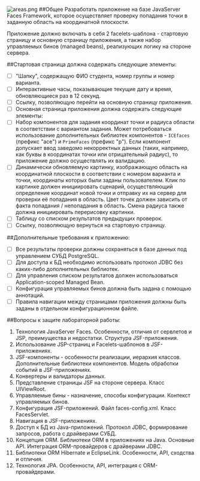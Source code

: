 ![areas.png](areas.png)
##Общее
Разработать приложение на базе JavaServer Faces Framework, которое осуществляет проверку попадания точки в заданную область на координатной плоскости.

Приложение должно включать в себя 2 facelets-шаблона - стартовую страницу и основную страницу приложения, а также набор управляемых бинов (managed beans), реализующих логику на стороне сервера.

##Стартовая страница должна содержать следующие элементы:
-[ ] "Шапку", содержащую ФИО студента, номер группы и номер варианта.
-[ ] Интерактивные часы, показывающие текущие дату и время, обновляющиеся раз в 12 секунд.
-[ ] Ссылку, позволяющую перейти на основную страницу приложения.
-[ ] Основная страница приложения должна содержать следующие элементы:
-[ ] Набор компонентов для задания координат точки и радиуса области в соответствии с вариантом задания. Может потребоваться использование дополнительных библиотек компонентов - `ICEfaces` (префикс "ace") и `PrimeFaces` (префикс "p"). Если компонент допускает ввод заведомо некорректных данных (таких, например, как буквы в координатах точки или отрицательный радиус), то приложение должно осуществлять их валидацию.
-[ ] Динамически обновляемую картинку, изображающую область на координатной плоскости в соответствии с номером варианта и точки, координаты которых были заданы пользователем. Клик по картинке должен инициировать сценарий, осуществляющий определение координат новой точки и отправку их на сервер для проверки её попадания в область. Цвет точек должен зависить от факта попадания / непопадания в область. Смена радиуса также должна инициировать перерисовку картинки.
-[ ] Таблицу со списком результатов предыдущих проверок.
-[ ] Ссылку, позволяющую вернуться на стартовую страницу.

##Дополнительные требования к приложению:
-[ ] Все результаты проверки должны сохраняться в базе данных под управлением СУБД PostgreSQL.
-[ ] Для доступа к БД необходимо использовать протокол JDBC без каких-либо дополнительных библиотек.
-[ ] Для управления списком результатов должен использоваться Application-scoped Managed Bean.
-[ ] Конфигурация управляемых бинов должна быть задана с помощью аннотаций.
-[ ] Правила навигации между страницами приложения должны быть заданы в отдельном конфигурационном файле.
 
##Вопросы к защите лабораторной работы:
1. Технология JavaServer Faces. Особенности, отличия от сервлетов и JSP, преимущества и недостатки. Структура JSF-приложения.
1. Использование JSP-страниц и Facelets-шаблонов в JSF-приложениях.
1. JSF-компоненты - особенности реализации, иерархия классов. Дополнительные библиотеки компонентов. Модель обработки событий в JSF-приложениях.
1. Конвертеры и валидаторы данных.
1. Представление страницы JSF на стороне сервера. Класс UIViewRoot.
1. Управляемые бины - назначение, способы конфигурации. Контекст управляемых бинов.
1. Конфигурация JSF-приложений. Файл faces-config.xml. Класс FacesServlet.
1. Навигация в JSF-приложениях.
1. Доступ к БД из Java-приложений. Протокол JDBC, формирование запросов, работа с драйверами СУБД.
1. Концепция ORM. Библиотеки ORM в приложениях на Java. Основные API. Интеграция ORM-провайдеров с драйверами JDBC.
1. Библиотеки ORM Hibernate и EclipseLink. Особенности, API, сходства и отличия.
1. Технология JPA. Особенности, API, интеграция с ORM-провайдерами.